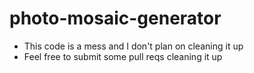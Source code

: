 # photo-mosaic-generator

* This code is a mess and I don't plan on cleaning it up
* Feel free to submit some pull reqs cleaning it up
